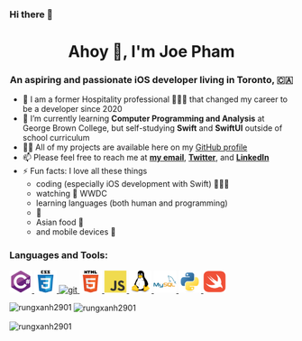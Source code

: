 ### Hi there 👋

<!--
**rungxanh2901/rungxanh2901** is a ✨ _special_ ✨ repository because its `README.md` (this file) appears on your GitHub profile.
 -->
 
<h1 align="center">Ahoy 👋, I'm Joe Pham</h1>
<h3 align="center">An aspiring and passionate iOS developer living in Toronto, 🇨🇦</h3>


- 👔 I am a former Hospitality professional 👨🏻‍💼 that changed my career to be a developer since 2020
- 🌱 I’m currently learning **Computer Programming and Analysis** at George Brown College, but self-studying **Swift** and **SwiftUI** outside of school curriculum
- 👨‍💻 All of my projects are available here on my [GitHub profile](github.com/rungxanh2901)
- 📫 Please feel free to reach me at [**my email**](mailto:ptlam.vn95@gmail.com), [**Twitter**](https://twitter.com/rungxanh2901), and [**LinkedIn**](https://www.linkedin.com/in/ptlam95/)
- ⚡ Fun facts: I love all these things
   - coding (especially iOS development with Swift) 👨🏻‍💻
   - watching  WWDC
   - learning languages (both human and programming)
   - 🐶
   - Asian food 🍱
   - and mobile devices 📱




<h3 align="left">Languages and Tools:</h3>
<p align="left"> <a href="https://www.w3schools.com/cs/" target="_blank"> <img src="https://raw.githubusercontent.com/devicons/devicon/master/icons/csharp/csharp-original.svg" alt="csharp" width="40" height="40"/> </a> <a href="https://www.w3schools.com/css/" target="_blank"> <img src="https://raw.githubusercontent.com/devicons/devicon/master/icons/css3/css3-original-wordmark.svg" alt="css3" width="40" height="40"/> </a> <a href="https://git-scm.com/" target="_blank"> <img src="https://www.vectorlogo.zone/logos/git-scm/git-scm-icon.svg" alt="git" width="40" height="40"/> </a> <a href="https://www.w3.org/html/" target="_blank"> <img src="https://raw.githubusercontent.com/devicons/devicon/master/icons/html5/html5-original-wordmark.svg" alt="html5" width="40" height="40"/> </a> <a href="https://developer.mozilla.org/en-US/docs/Web/JavaScript" target="_blank"> <img src="https://raw.githubusercontent.com/devicons/devicon/master/icons/javascript/javascript-original.svg" alt="javascript" width="40" height="40"/> </a> <a href="https://www.linux.org/" target="_blank"> <img src="https://raw.githubusercontent.com/devicons/devicon/master/icons/linux/linux-original.svg" alt="linux" width="40" height="40"/> </a> <a href="https://www.mysql.com/" target="_blank"> <img src="https://raw.githubusercontent.com/devicons/devicon/master/icons/mysql/mysql-original-wordmark.svg" alt="mysql" width="40" height="40"/> </a> <a href="https://www.python.org" target="_blank"> <img src="https://raw.githubusercontent.com/devicons/devicon/master/icons/python/python-original.svg" alt="python" width="40" height="40"/> </a> <a href="https://developer.apple.com/swift/" target="_blank"> <img src="https://raw.githubusercontent.com/devicons/devicon/master/icons/swift/swift-original.svg" alt="swift" width="40" height="40"/> </a> </p>



<p><img align="left" src="https://github-readme-stats.vercel.app/api/top-langs?username=rungxanh2901&show_icons=true&locale=en&layout=compact" alt="rungxanh2901" /></p>

<p>&nbsp;<img align="center" src="https://github-readme-stats.vercel.app/api?username=rungxanh2901&show_icons=true&locale=en" alt="rungxanh2901" /></p>

<p><img align="center" src="https://github-readme-streak-stats.herokuapp.com/?user=rungxanh2901&theme=default" alt="rungxanh2901" /></p>


